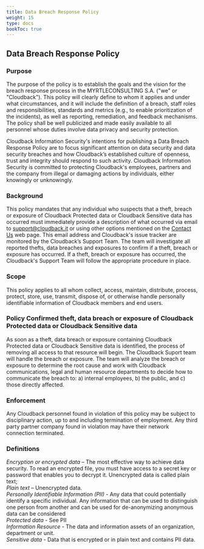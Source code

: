 ```yaml
---
title: Data Breach Response Policy
weight: 15
type: docs
bookToc: true
---
```


## Data Breach Response Policy

### Purpose 

The purpose of the policy is to establish the goals and the vision for the breach response process in the MYRTLECONSULTING S.A. ("we" or "Cloudback"). This policy will clearly define to whom it applies and under what circumstances, and it will include the definition of a breach, staff roles and responsibilities, standards and metrics (e.g., to enable prioritization of the incidents), as well as reporting, remediation, and feedback mechanisms. The policy shall be well publicized and made easily available to all personnel whose duties involve data privacy and security protection.

Cloudback Information Security's intentions for publishing a Data Breach Response Policy are to focus significant attention on data security and data security breaches and how Cloudback’s established culture of openness, trust and integrity should respond to such activity. Cloudback Information Security is committed to protecting Cloudback's employees, partners and the company from illegal or damaging actions by individuals, either knowingly or unknowingly.

### Background

This policy mandates that any individual who suspects that a theft, breach or exposure of Cloudback Protected data or Cloudback Sensitive data has occurred must immediately provide a description of what occurred via email to support@cloudback.it or using other options mentioned on the [Contact Us](https://docs.cloudback.it/contact-us/) web page. This email address and Cloudback's issue tracker are monitored by the Cloudback’s Support Team. The team will investigate all reported thefts, data breaches and exposures to confirm if a theft, breach or exposure has occurred. If a theft, breach or exposure has occurred, the Cloudback's Support Team will follow the appropriate procedure in place.

### Scope

This policy applies to all whom collect, access, maintain, distribute, process, protect, store, use, transmit, dispose of, or otherwise handle personally identifiable information of Cloudback members and end users. 

### Policy Confirmed theft, data breach or exposure of Cloudback Protected data or Cloudback Sensitive data

As soon as a theft, data breach or exposure containing Cloudback Protected data or Cloudback Sensitive data is identified, the process of removing all access to that resource will begin. The Cloudback Suport team will handle the breach or exposure. The team will analyze the breach or exposure to determine the root cause and work with Cloudback communications, legal and human resource departments to decide how to communicate the breach to: a) internal employees, b) the public, and c) those directly affected.

### Enforcement 

Any Cloudback personnel found in violation of this policy may be subject to disciplinary action, up to and including termination of employment. Any third party partner company found in violation may have their network connection terminated. 

### Definitions 

*Encryption or encrypted data* – The most effective way to achieve data security. To read an encrypted file, you must have access to a secret key or password that enables you to decrypt it. Unencrypted data is called plain text; </br>
*Plain text* – Unencrypted data. </br>
*Personally Identifiable Information (PII)* - Any data that could potentially identify a specific individual. Any information that can be used to distinguish one person from another and can be used for de-anonymizing anonymous data can be considered </br>
*Protected data* - See PII </br>
*Information Resource* - The data and information assets of an organization, department or unit. </br>
*Sensitive data* - Data that is encrypted or in plain text and contains PII data. </br>
